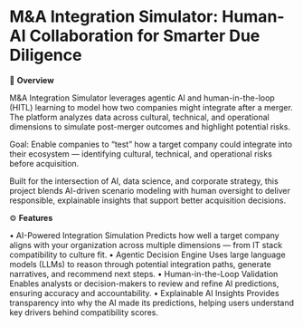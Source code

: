 # M&A Integration Simulator: Human-AI Collaboration for Smarter Due Diligence

🧠 **Overview**

M&A Integration Simulator leverages agentic AI and human-in-the-loop (HITL) learning to model how two companies might integrate after a merger. The platform analyzes data across cultural, technical, and operational dimensions to simulate post-merger outcomes and highlight potential risks.

Goal: Enable companies to “test” how a target company could integrate into their ecosystem — identifying cultural, technical, and operational risks before acquisition.

Built for the intersection of AI, data science, and corporate strategy, this project blends AI-driven scenario modeling with human oversight to deliver responsible, explainable insights that support better acquisition decisions.

⚙️ **Features**

• AI-Powered Integration Simulation
Predicts how well a target company aligns with your organization across multiple dimensions — from IT stack compatibility to culture fit.
• Agentic Decision Engine
Uses large language models (LLMs) to reason through potential integration paths, generate narratives, and recommend next steps.
• Human-in-the-Loop Validation
Enables analysts or decision-makers to review and refine AI predictions, ensuring accuracy and accountability.
• Explainable AI Insights
Provides transparency into why the AI made its predictions, helping users understand key drivers behind compatibility scores.
